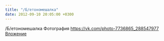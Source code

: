 ```yaml
---
title: "/Б/етономешалка"
date: 2012-09-10 20:05:00 +0300
---
```


/Б/етономешалка
Фотография
<a class="vk-attach" href="https://vk.com/photo-7736865_288547977">https://vk.com/photo-7736865_288547977</a>
<a class="vk-attach" href="https://vk.com/photo-7736865_288547977">Вложение</a>
